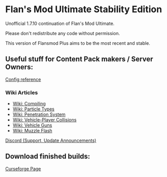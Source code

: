 # Flan's Mod Ultimate Stability Edition

Unofficial 1.7.10 continuation of Flan's Mod Ultimate.


Please don't redistribute any code without permission.

This version of Flansmod Plus aims to be the most recent and stable.

## Useful stuff for Content Pack makers / Server Owners:

[Config reference](https://github.com/Unknown025/Flans-Mod-Plus/blob/Ultimate/ConfigReference.md)

### Wiki Articles
* [Wiki: Compiling](https://github.com/Unknown025/Flans-Mod-Plus/wiki/Compiling)
* [Wiki: Particle Types](https://github.com/Unknown025/Flans-Mod-Plus/wiki/Particle-Types)
* [Wiki: Penetration System](https://github.com/Unknown025/Flans-Mod-Plus/wiki/Penetration-System)
* [Wiki: Vehicle-Player Collisions](https://github.com/Unknown025/Flans-Mod-Plus/wiki/Player-Collisions)
* [Wiki: Vehicle Guns](https://github.com/Unknown025/Flans-Mod-Plus/wiki/Vehicle-Guns)
* [Wiki: Muzzle Flash](https://github.com/Unknown025/Flans-Mod-Plus/wiki/Muzzle-Flash)

[Discord (Support, Update Announcements)](https://discord.gg/JXxansAe3y)

## Download finished builds:

[Curseforge Page](https://www.curseforge.com/minecraft/mc-mods/flans-mod-ultimate-stability-edition)
